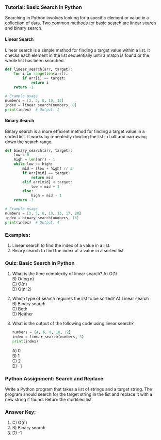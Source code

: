### Tutorial: Basic Search in Python

Searching in Python involves looking for a specific element or value in a collection of data. Two common methods for basic search are linear search and binary search.

#### Linear Search
Linear search is a simple method for finding a target value within a list. It checks each element in the list sequentially until a match is found or the whole list has been searched.
```python
def linear_search(arr, target):
    for i in range(len(arr)):
        if arr[i] == target:
            return i
    return -1

# Example usage
numbers = [2, 5, 8, 10, 13]
index = linear_search(numbers, 8)
print(index)  # Output: 2
```

#### Binary Search
Binary search is a more efficient method for finding a target value in a sorted list. It works by repeatedly dividing the list in half and narrowing down the search range.
```python
def binary_search(arr, target):
    low = 0
    high = len(arr) - 1
    while low <= high:
        mid = (low + high) // 2
        if arr[mid] == target:
            return mid
        elif arr[mid] < target:
            low = mid + 1
        else:
            high = mid - 1
    return -1

# Example usage
numbers = [2, 5, 8, 10, 13, 17, 20]
index = binary_search(numbers, 13)
print(index)  # Output: 4
```

### Examples:
1. Linear search to find the index of a value in a list.
2. Binary search to find the index of a value in a sorted list.

### Quiz: Basic Search in Python

1. What is the time complexity of linear search?
   A) O(1)  
   B) O(log n)  
   C) O(n)  
   D) O(n^2)

2. Which type of search requires the list to be sorted?
   A) Linear search  
   B) Binary search  
   C) Both  
   D) Neither

3. What is the output of the following code using linear search?
   ```python
   numbers = [4, 6, 8, 10, 12]
   index = linear_search(numbers, 5)
   print(index)
   ```
   A) 0  
   B) 1  
   C) 2  
   D) -1

### Python Assignment: Search and Replace

Write a Python program that takes a list of strings and a target string. The program should search for the target string in the list and replace it with a new string if found. Return the modified list.

### Answer Key:

1. C) O(n)  
2. B) Binary search  
3. D) -1